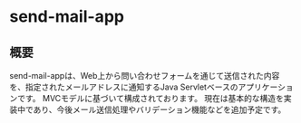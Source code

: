 # send-mail-app

## 概要
send-mail-appは、Web上から問い合わせフォームを通じて送信された内容を、指定されたメールアドレスに通知するJava Servletベースのアプリケーションです。
MVCモデルに基づいて構成されております。
現在は基本的な構造を実装中であり、今後メール送信処理やバリデーション機能などを追加予定です。
